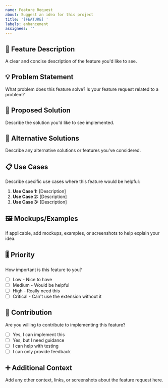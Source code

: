 ```yaml
---
name: Feature Request
about: Suggest an idea for this project
title: '[FEATURE] '
labels: enhancement
assignees: ''
---
```


## 🚀 Feature Description
A clear and concise description of the feature you'd like to see.

## 💡 Problem Statement
What problem does this feature solve? Is your feature request related to a problem?

## 🎯 Proposed Solution
Describe the solution you'd like to see implemented.

## 🔄 Alternative Solutions
Describe any alternative solutions or features you've considered.

## 📋 Use Cases
Describe specific use cases where this feature would be helpful:

1. **Use Case 1:** [Description]
2. **Use Case 2:** [Description]
3. **Use Case 3:** [Description]

## 🖼️ Mockups/Examples
If applicable, add mockups, examples, or screenshots to help explain your idea.

## 🎚️ Priority
How important is this feature to you?
- [ ] Low - Nice to have
- [ ] Medium - Would be helpful
- [ ] High - Really need this
- [ ] Critical - Can't use the extension without it

## 🤝 Contribution
Are you willing to contribute to implementing this feature?
- [ ] Yes, I can implement this
- [ ] Yes, but I need guidance
- [ ] I can help with testing
- [ ] I can only provide feedback

## ➕ Additional Context
Add any other context, links, or screenshots about the feature request here.